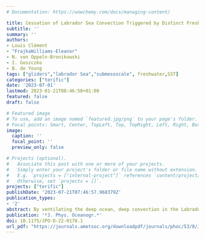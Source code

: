 ```yaml
---
# Documentation: https://wowchemy.com/docs/managing-content/

title: Cessation of Labrador Sea Convection Triggered by Distinct Fresh and Warm (Sub)Mesoscale Flows
subtitle: ''
summary: ''
authors:
- Louis Clément
- "FrajkaWilliams-Eleanor"
- N. von Oppeln-Bronikowski
- I. Goszczko
- B. de Young
tags: ["gliders","labrador Sea","submesoscale", freshwater,SST]
categories: ["terific"]
date: '2023-07-01'
lastmod: 2023-01-21T08:46:58+01:00
featured: false
draft: false

# Featured image
# To use, add an image named `featured.jpg/png` to your page's folder.
# Focal points: Smart, Center, TopLeft, Top, TopRight, Left, Right, BottomLeft, Bottom, BottomRight.
image:
  caption: ''
  focal_point: ''
  preview_only: false

# Projects (optional).
#   Associate this post with one or more of your projects.
#   Simply enter your project's folder or file name without extension.
#   E.g. `projects = ["internal-project"]` references `content/project/deep-learning/index.md`.
#   Otherwise, set `projects = []`.
projects: ["terific"]
publishDate: '2023-07-21T07:46:57.968379Z'
publication_types:
- '2'
abstract: By ventilating the deep ocean, deep convection in the Labrador Sea plays a crucial role in the climate system. Unfortunately, the mechanisms leading to the cessation of convection and, hence, the mechanisms by which a changing climate might affect deep convection remain unclear. In winter 2020, three autonomous underwater gliders sampled the convective region and both its spatial and temporal boundaries. Both boundaries are characterized by higher subdaily mixed layer depth variability sampled by the gliders than the convective region. At the convection boundaries, buoyant intrusions—including eddies and filaments—instead of atmospheric warming primarily trigger restratification by bringing buoyancy with a comparable contribution from either fresh or warm intrusions. At the edges of these intrusions, submesoscale instabilities, such as symmetric instabilities and mixed layer baroclinic instabilities, seem to contribute to the decay of the intrusions. In winter, enhanced lateral buoyancy gradients are correlated with strong destabilizing surface heat fluxes and alongfront winds. Consequently, winter atmospheric conditions and buoyant intrusions participate in halting convection by triggering restratification while surface fluxes are still destratifying. This study reveals freshwater anomalies in a narrow area offshore of the Labrador Current and near the convective region; this area has received less attention than the more eddy-rich West Greenland Current, but is a potential source of freshwater in closer proximity to the region of deep convection. Freshwater fluxes from the Arctic and Greenland are expected to increase under a changing climate, and our findings suggest that they may play an active role in the restratification of deep convection.
publication: '*J. Phys. Oceanogr.*'
doi: 10.1175/JPO-D-22-0178.1
url_pdf: "https://journals.ametsoc.org/downloadpdf/journals/phoc/53/8/JPO-D-22-0178.1.xml"
---
```

